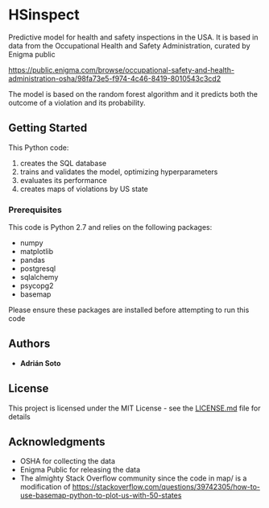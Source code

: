 # HSinspect

Predictive model for health and safety inspections in the USA. It is based in data from the Occupational Health and Safety Administration, curated by Enigma public

  https://public.enigma.com/browse/occupational-safety-and-health-administration-osha/98fa73e5-f974-4c46-8419-8010543c3cd2
  
The model is based on the random forest algorithm and it predicts both the outcome of a violation and its probability.

## Getting Started

This Python code:
1) creates the SQL database
2) trains and validates the model, optimizing hyperparameters
3) evaluates its performance
4) creates maps of violations by US state

### Prerequisites

This code is Python 2.7 and relies on the following packages:
- numpy
- matplotlib
- pandas
- postgresql
- sqlalchemy
- psycopg2
- basemap

Please ensure these packages are installed before attempting to run this code


## Authors

* **Adrián Soto**

## License

This project is licensed under the MIT License - see the [LICENSE.md](LICENSE.md) file for details

## Acknowledgments

* OSHA for collecting the data
* Enigma Public for releasing the data
* The almighty Stack Overflow community since the code in map/ is a modification of
    https://stackoverflow.com/questions/39742305/how-to-use-basemap-python-to-plot-us-with-50-states

